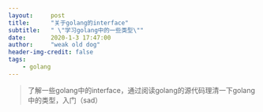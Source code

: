 ```yaml
---
layout:     post
title:      "关于golang的interface"
subtitle:   " \"学习golang中的一些类型\""
date:       2020-1-3 17:47:00
author:     "weak old dog"
header-img-credit: false
tags:
    - golang
---
```


> 了解一些golang中的interface，通过阅读golang的源代码理清一下golang中的类型，入门（sad）
